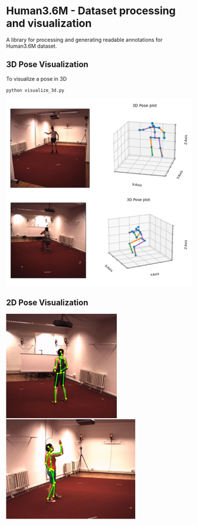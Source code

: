 # Human3.6M - Dataset processing and visualization
A library for processing and generating readable annotations for Human3.6M dataset.

## 3D Pose Visualization
To visualize a pose in 3D
```
python visualize_3d.py
```
![vis3d_1](resources/vis3d_1.png)
![vis3d_1](resources/vis3d_2.png)

## 2D Pose Visualization
<img src="resources/vis2d_1.png" width="300"> <img src="resources/vis2d_2.png" width="350">

